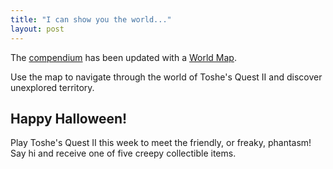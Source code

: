 ```yaml
---
title: "I can show you the world..."
layout: post
---
```


The [compendium](/compendium) has been updated with a [World Map](/compendium/world-map).

Use the map to navigate through the world of Toshe's Quest II and discover unexplored territory.

## Happy Halloween!

Play Toshe's Quest II this week to meet the friendly, or freaky, phantasm! Say hi and receive one of five creepy collectible items.